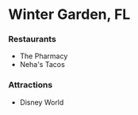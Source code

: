 # Winter Garden, FL

### Restaurants

- The Pharmacy
- Neha's Tacos

### Attractions

- Disney World
